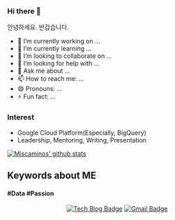 ### Hi there 👋
안녕하세요. 반갑습니다. 

- 🔭 I’m currently working on ...
- 🌱 I’m currently learning ...
- 👯 I’m looking to collaborate on ...
- 🤔 I’m looking for help with ...
- 💬 Ask me about ...
- 📫 How to reach me: ...
- 😄 Pronouns: ...
- ⚡ Fun fact: ...

### Interest
- Google Cloud Platform(Especially, BigQuery)
- Leadership, Mentoring, Writing, Presentation

[![Miscaminos' github stats](https://github-readme-stats.vercel.app/api?username=miscaminos)](https://github.com/miscaminos/github-readme-stats)

## **Keywords about ME**

####  #Data #Passion 

<div align=center>

[![Tech Blog Badge](http://img.shields.io/badge/-Tech%20blog-black?style=flat-square&logo=github&link=https://a.github.io/)](https://a.github.io/) 
[![Gmail Badge](https://img.shields.io/badge/-Gmail-d14836?style=flat-square&logo=Gmail&logoColor=white&link=mailto:linzlee1221@gmail.com)](mailto:linzlee1221@gmail.com)
</div>
